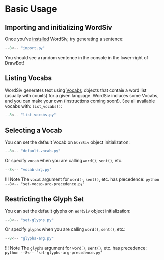 # Basic Usage

## Importing and initializing WordSiv

Once you've [installed](../index.md#installation) WordSiv, try generating a
sentence:
```python
--8<-- "import.py"
```

You should see a random sentence in the console in the lower-right of DrawBot!

## Listing Vocabs

WordSiv generates text using [Vocabs](../../api-reference/#wordsiv.Vocab):
objects that contain a word list (usually with counts) for a given language.
WordSiv includes some Vocabs, and you can make your own (instructions coming
soon!). See all available vocabs with: `list_vocabs()`:

```python
--8<-- "list-vocabs.py"
```

## Selecting a Vocab

You can set the default Vocab on `WordSiv` object initialization:
```python
--8<-- "default-vocab.py"
```

Or specify `vocab` when you are calling `word()`, `sent()`, etc.:
```python
--8<-- "vocab-arg.py"
```

!!! Note
    The `vocab` argument for `word()`, `sent()`, etc. has precedence:
    ```python
    --8<-- "set-vocab-arg-precedence.py"
    ```

## Restricting the Glyph Set

You can set the default glyphs on `WordSiv` object initialization:
```python
--8<-- "set-glyphs.py"
```

Or specify `glyphs` when you are calling `word()`, `sent()`, etc.:
```python
--8<-- "glyphs-arg.py"
```

!!! Note
    The `glyphs` argument for `word()`, `sent()`, etc. has precedence:
    ```python
    --8<-- "set-glyphs-arg-precedence.py"
    ```
